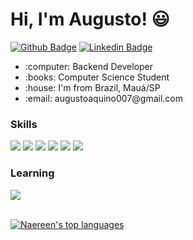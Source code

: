 # Hi, I'm Augusto! :smiley:

[![Github Badge](https://img.shields.io/badge/-Github-000?style=flat-square&logo=Github&logoColor=white&link=https://github.com/Augusto-Calisto)](https://github.com/Augusto-Calisto)
[![Linkedin Badge](https://img.shields.io/badge/-LinkedIn-blue?style=flat-square&logo=Linkedin&logoColor=white&link=https://www.linkedin.com/in/augusto-calisto-27b899195/)](https://www.linkedin.com/in/augusto-calisto-27b899195/)

<div>
  <ul>
    <li> :computer: Backend Developer </li>
    <li> :books: Computer Science Student </li>
    <li> :house: I'm from Brazil, Mauá/SP </li>
    <li> :email: augustoaquino007@gmail.com </li>
  <ul>
</div>

### Skills

<div>
  <span> 
    <img src="https://camo.githubusercontent.com/67e616e989b87083a322d4cf3ef11e31de24d769b853922bf4635879809995da/68747470733a2f2f696d672e736869656c64732e696f2f62616467652f2d4a6176612d6f72616e67653f7374796c653d666c61742d737175617265266c6f676f3d4a617661266c6f676f436f6c6f723d7768697465" />
    <img      src="https://camo.githubusercontent.com/4028fc3c77921c7377fcf0f2033493a9a42aeb65187eb4888c5249040dfb5dd7/68747470733a2f2f696d672e736869656c64732e696f2f62616467652f2d537072696e672d627269676874677265656e3f7374796c653d666c61742d737175617265266c6f676f3d537072696e67266c6f676f436f6c6f723d7768697465" />
    <img src="https://camo.githubusercontent.com/3409c6681061e0326554a5a03b7a45092b30731a7b60bfbc2cea4b72217756a1/68747470733a2f2f696d672e736869656c64732e696f2f62616467652f2d4d7953514c2d626c75653f7374796c653d666c61742d737175617265266c6f676f3d6d7973716c266c6f676f436f6c6f723d7768697465" />
    <img src="https://camo.githubusercontent.com/561f3d4fd727fcca82984c91a65eca069ff34a435072158f6947c4ca52370eae/68747470733a2f2f696d672e736869656c64732e696f2f62616467652f2d4769742d4630353033323f7374796c653d666c61742d737175617265266c6f676f3d676974266c6f676f436f6c6f723d7768697465" />
    <img src="https://camo.githubusercontent.com/9eef118f0fe81dc8531d26b1e93a4d6bafa04cfe97edda0b235e29862d016c83/68747470733a2f2f696d672e736869656c64732e696f2f62616467652f2d4a6176615363726970742d79656c6c6f773f7374796c653d666c61742d737175617265266c6f676f3d6a617661736372697074266c6f676f436f6c6f723d7768697465" />
    <img src="https://img.shields.io/badge/-Thymeleaf-green?style=flat-square&logo=Thymeleaf&logoColor=white" />
  </span>
</div>

### Learning

<div>
  <span>
    <img src="https://camo.githubusercontent.com/4d015bf250194995d899a5d2b90babf1afc4458c1589b93e58fdfa4119749a49/68747470733a2f2f696d672e736869656c64732e696f2f62616467652f2d446f636b65722d3436613266313f7374796c653d666c61742d737175617265266c6f676f3d646f636b6572266c6f676f436f6c6f723d7768697465" />
  </span>
</div> <br/>

[![Naereen's top languages](https://github-readme-stats.vercel.app/api/top-langs/?username=Augusto-Calisto&theme=blue-green)](https://github.com/Augusto-Calisto/github-readme-stats)

<!--
### Hi there 👋

**Augusto-Calisto/Augusto-Calisto** is a ✨ _special_ ✨ repository because its `README.md` (this file) appears on your GitHub profile.

Here are some ideas to get you started:

- 🔭 I’m currently working on ...
- 🌱 I’m currently learning ...
- 👯 I’m looking to collaborate on ...
- 🤔 I’m looking for help with ...
- 💬 Ask me about ...
- 📫 How to reach me: ...
- 😄 Pronouns: ...
- ⚡ Fun fact: ...
-->
